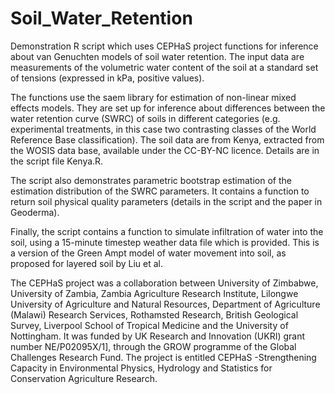 # Soil_Water_Retention
Demonstration R script which uses CEPHaS project functions for inference about van Genuchten models of soil water retention.  The input data are measurements of the volumetric water content of the soil at a standard set of tensions (expressed in kPa, positive values).

The functions use the saem library for estimation of non-linear mixed effects models.  They are set up for inference about differences between the water retention curve (SWRC) of soils in different categories (e.g. experimental treatments, in this case two contrasting classes of the World Reference Base classification).  The soil data are from Kenya, extracted from the WOSIS data base, available under the CC-BY-NC licence. Details are in the script file Kenya.R.

The script also demonstrates parametric bootstrap estimation of the estimation distribution of the SWRC parameters.  It contains a function to return soil physical quality parameters (details in the script and the paper in Geoderma).  

Finally, the script contains a function to simulate infiltration of water into the soil, using a 15-minute timestep weather data file which is provided.  This is a version of the Green Ampt model of water movement into soil, as proposed for layered soil by Liu et al.


The CEPHaS project was a collaboration between University of Zimbabwe, University of Zambia, Zambia Agriculture Research Institute, Lilongwe University of Agriculture and Natural Resources, Department of Agriculture (Malawi) Research Services, Rothamsted Research, British Geological Survey, Liverpool School of Tropical Medicine and the University of Nottingham.  It was funded by UK Research and Innovation (UKRI) grant number NE/P02095X/1], through the GROW programme of the Global Challenges Research Fund. The project is entitled CEPHaS -Strengthening Capacity in Environmental Physics, Hydrology and Statistics for Conservation Agriculture Research.
